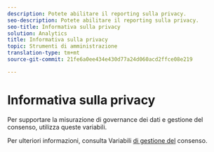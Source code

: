 ```yaml
---
description: Potete abilitare il reporting sulla privacy.
seo-description: Potete abilitare il reporting sulla privacy.
seo-title: Informativa sulla privacy
solution: Analytics
title: Informativa sulla privacy
topic: Strumenti di amministrazione
translation-type: tm+mt
source-git-commit: 21fe6a0ee434e430d77a24d060acd2ffce08e219

---
```



# Informativa sulla privacy

Per supportare la misurazione di governance dei dati e gestione del consenso, utilizza queste variabili.

Per ulteriori informazioni, consulta Variabili [di gestione del](/help/admin/c-data-governance/consent-variables.md) consenso.

